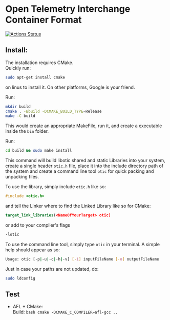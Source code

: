 # Open Telemetry Interchange Container Format

[![Actions Status](https://github.com/talpa-io/otic/workflows/build/badge.svg)](https://github.com/talpa-io/otic/actions)  

## Install:  
The installation requires CMake.  
Quickly run:  
```bash
sudo apt-get install cmake
```
on linus to install it. On other platforms, Google is your friend.  
  
Run:
```bash
mkdir build
cmake . -Bbuild -DCMAKE_BUILD_TYPE=Release
make -C build
```
This would create an appropriate MakeFile, run it, and create a executable
inside the `bin` folder.  

Run:
```bash
cd build && sudo make install
```  
This command will build libotic shared and static Libraries into your system, create a single header `otic.h` file, place
 it into the include directory path of the system and create a command line tool `otic` for quick packing and unpacking files. 

To use the library, simply include `otic.h` like so:
```cpp
#include <otic.h>
```
and tell the Linker where to find the Linked Library like so for CMake:
```CMake
target_link_libraries(<NameOfYourTarget> otic)
```
or add to your compiler's flags
```bash
-lotic
```  
To use the command line tool, simply type `otic` in your terminal. A simple help should appear as so:  
```bash
Usage: otic [-p|-u|-c|-h|-v] [-i] inputFileName [-o] outputFileName
```  
Just in case your paths are not updated, do:  
```bash
sudo ldconfig
```
 
## Test
  - AFL + CMake:  
    Build: 
        ```bash
            cmake -DCMAKE_C_COMPILER=afl-gcc ..
        ```

